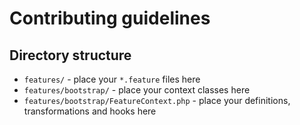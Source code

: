 # Contributing guidelines

## Directory structure

* `features/` - place your `*.feature` files here
* `features/bootstrap/` - place your context classes here
* `features/bootstrap/FeatureContext.php` - place your definitions, transformations and hooks here
